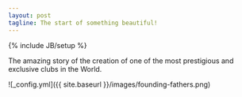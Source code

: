 ```yaml
---
layout: post
tagline: The start of something beautiful!
---
```

{% include JB/setup %}

The amazing story of the creation of one of the most prestigious and exclusive clubs in the World.

![_config.yml]({{ site.baseurl }}/images/founding-fathers.png)
